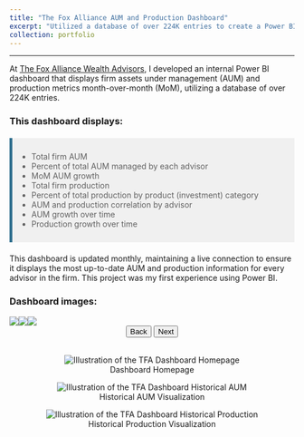 ```yaml
---
title: "The Fox Alliance AUM and Production Dashboard"
excerpt: "Utilized a database of over 224K entries to create a Power BI dashboard that visualized firm KPIs"
collection: portfolio
---
```

------
At [The Fox Alliance Wealth Advisors](https://www.foxalliancewealth.com/), I developed an internal Power BI dashboard that displays firm assets under management (AUM) and production metrics month-over-month (MoM), utilizing a database of over 224K entries.

### This dashboard displays:

<style>
  blockquote {
    padding: 10px;
    background-color: #f0f0f0;
    border-left: 5px solid #31708f;
    margin: 20px 0;
  }
</style>

> - Total firm AUM
> - Percent of total AUM managed by each advisor
> - MoM AUM growth
> - Total firm production
> - Percent of total production by product (investment) category
> - AUM and production correlation by advisor
> - AUM growth over time
> - Production growth over time

This dashboard is updated monthly, maintaining a live connection to ensure it displays the most up-to-date AUM and production information for every advisor in the firm. This project was my first experience using Power BI.

### Dashboard images:


<div style="overflow: hidden; text-align: center;">
  <div id="image-container" style="display: flex; transition: transform 0.5s;">
    <img class="image" src="https://chamberlainlondon.github.io/images/TFA Dashboard 1.png">
    <img class="image" src="https://chamberlainlondon.github.io/images/TFA Dashboard 2.png">
    <img class="image" src="https://chamberlainlondon.github.io/images/TFA Dashboard 3.png">
  </div>
  <div>
    <button onclick="scrollToImage(-1)">Back</button>
    <button onclick="scrollToImage(1)">Next</button>
  </div>
</div>

<script>
  let currentIndex = 0;
  const images = document.getElementsByClassName("image");
  const container = document.getElementById("image-container");

  function scrollToImage(direction) {
    currentIndex = (currentIndex + direction + images.length) % images.length;
    const scrollAmount = images[currentIndex].offsetLeft - container.scrollLeft;
    container.style.transform = `translateX(-${scrollAmount}px)`;
  }
</script>



<br>


<div style="text-align: center;">
  <figure>
    <img src="https://chamberlainlondon.github.io/images/TFA Dashboard 1.png" alt="Illustration of the TFA Dashboard Homepage">
    <figcaption>Dashboard Homepage</figcaption>
  </figure>
</div>

<div style="text-align: center;">
  <figure>
    <img src="https://chamberlainlondon.github.io/images/TFA Dashboard 2.png" alt="Illustration of the TFA Dashboard Historical AUM">
    <figcaption>Historical AUM Visualization</figcaption>
  </figure>
</div>

<div style="text-align: center;">
  <figure>
    <img src="https://chamberlainlondon.github.io/images/TFA Dashboard 3.png" alt="Illustration of the TFA Dashboard Historical Production">
    <figcaption>Historical Production Visualization</figcaption>
  </figure>
</div>







